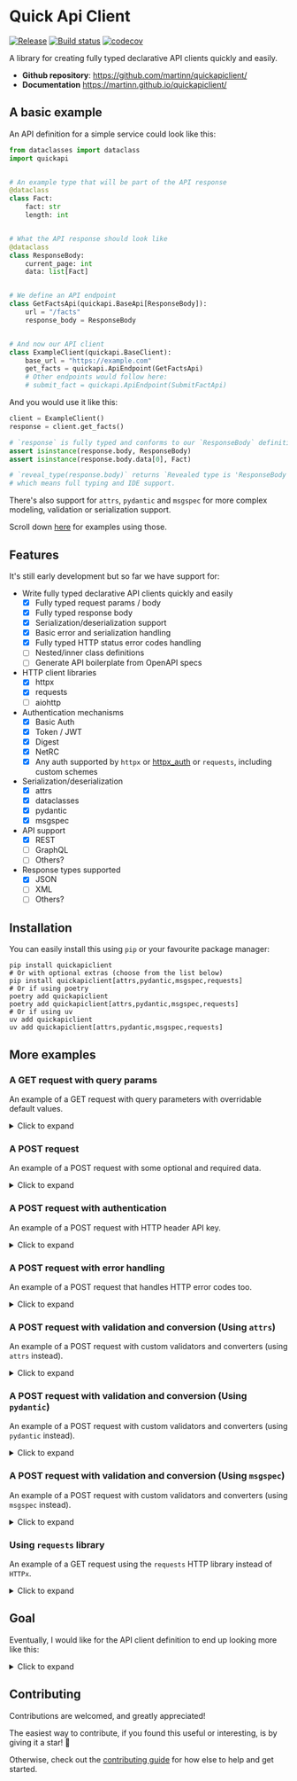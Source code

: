 # Quick Api Client

[![Release](https://img.shields.io/github/v/release/martinn/quickapiclient)](https://img.shields.io/github/v/release/martinn/quickapiclient)
[![Build status](https://img.shields.io/github/actions/workflow/status/martinn/quickapiclient/main.yml?branch=main)](https://github.com/martinn/quickapiclient/actions/workflows/main.yml?query=branch%3Amain)
[![codecov](https://codecov.io/gh/martinn/quickapiclient/branch/main/graph/badge.svg)](https://codecov.io/gh/martinn/quickapiclient)

A library for creating fully typed declarative API clients quickly and easily.

- **Github repository**: <https://github.com/martinn/quickapiclient/>
- **Documentation** <https://martinn.github.io/quickapiclient/>

## A basic example

An API definition for a simple service could look like this:

```python
from dataclasses import dataclass
import quickapi


# An example type that will be part of the API response
@dataclass
class Fact:
    fact: str
    length: int


# What the API response should look like
@dataclass
class ResponseBody:
    current_page: int
    data: list[Fact]


# We define an API endpoint
class GetFactsApi(quickapi.BaseApi[ResponseBody]):
    url = "/facts"
    response_body = ResponseBody


# And now our API client
class ExampleClient(quickapi.BaseClient):
    base_url = "https://example.com"
    get_facts = quickapi.ApiEndpoint(GetFactsApi)
    # Other endpoints would follow here:
    # submit_fact = quickapi.ApiEndpoint(SubmitFactApi)
```

And you would use it like this:

```python
client = ExampleClient()
response = client.get_facts()

# `response` is fully typed and conforms to our `ResponseBody` definition
assert isinstance(response.body, ResponseBody)
assert isinstance(response.body.data[0], Fact)

# `reveal_type(response.body)` returns `Revealed type is 'ResponseBody'` too,
# which means full typing and IDE support.
```

There's also support for `attrs`, `pydantic` and `msgspec` for more complex modeling, validation or serialization support.

Scroll down [here](#a-post-request-with-validation-and-conversion-using-attrs) for examples using those.

## Features

It's still early development but so far we have support for:

- Write fully typed declarative API clients quickly and easily
  - [x] Fully typed request params / body
  - [x] Fully typed response body
  - [x] Serialization/deserialization support
  - [x] Basic error and serialization handling
  - [x] Fully typed HTTP status error codes handling
  - [ ] Nested/inner class definitions
  - [ ] Generate API boilerplate from OpenAPI specs
- HTTP client libraries
  - [x] httpx
  - [x] requests
  - [ ] aiohttp
- Authentication mechanisms
  - [x] Basic Auth
  - [x] Token / JWT
  - [x] Digest
  - [x] NetRC
  - [x] Any auth supported by `httpx` or [httpx_auth](https://github.com/Colin-b/httpx_auth) or `requests`, including custom schemes
- Serialization/deserialization
  - [x] attrs
  - [x] dataclasses
  - [x] pydantic
  - [x] msgspec
- API support
  - [x] REST
  - [ ] GraphQL
  - [ ] Others?
- Response types supported
  - [x] JSON
  - [ ] XML
  - [ ] Others?

## Installation

You can easily install this using `pip` or your favourite package manager:

```console
pip install quickapiclient
# Or with optional extras (choose from the list below)
pip install quickapiclient[attrs,pydantic,msgspec,requests]
# Or if using poetry
poetry add quickapiclient
poetry add quickapiclient[attrs,pydantic,msgspec,requests]
# Or if using uv
uv add quickapiclient
uv add quickapiclient[attrs,pydantic,msgspec,requests]
```

## More examples

### A GET request with query params

An example of a GET request with query parameters with overridable default values.

<details>
<summary>Click to expand</summary>

```python
# ...

@dataclass
class RequestParams:
    max_length: int = 100
    limit: int = 10


class GetFactsApi(quickapi.BaseApi[ResponseBody]):
    url = "/facts"
    request_params = RequestParams
    response_body = ResponseBody


class ExampleClient(quickapi.BaseClient):
    base_url = "https://example.com"
    get_facts = quickapi.ApiEndpoint(GetFactsApi)
```

And to use it:

```python
client = ExampleClient()
# Using default request param values
response = client.get_facts()

# Using custom request param values
request_params = RequestParams(max_length=5, limit=10)
response = client.get_facts(request_params=request_params)
```

</details>

### A POST request

An example of a POST request with some optional and required data.

<details>
<summary>Click to expand</summary>

```python
# ...

@dataclass
class RequestBody:
    required_input: str
    optional_input: str | None = None


@dataclass
class SubmitResponseBody:
    success: bool
    message: str


class SubmitFactApi(quickapi.BaseApi[SubmitResponseBody]):
    url = "/facts/new"
    method = quickapi.BaseHttpMethod.POST
    request_body = RequestBody
    response_body = SubmitResponseBody


class ExampleClient(quickapi.BaseClient):
    base_url = "https://example.com"
    get_facts = quickapi.ApiEndpoint(GetFactsApi)
    submit_fact = quickapi.ApiEndpoint(SubmitFactApi)
```

And to use it:

```python
client = ExampleClient()
request_body = RequestBody(required_input="dummy")
response = client.submit_fact(request_body=request_body)
```

</details>

### A POST request with authentication

An example of a POST request with HTTP header API key.

<details>
<summary>Click to expand</summary>

```python
import httpx_auth

# ...

class SubmitFactApi(quickapi.BaseApi[SubmitResponseBody]):
    url = "/facts/new"
    method = quickapi.BaseHttpMethod.POST
    # Specify it here if you want all requests to this endpoint to have auth
    # auth = httpx_auth.HeaderApiKey(header_name="X-Api-Key", api_key="secret_api_key")
    request_body = RequestBody
    response_body = SubmitResponseBody


class ExampleClient(quickapi.BaseClient):
    base_url = "https://example.com"
    # Specify it here if you want requests to all of this clients' endpoints to have auth
    # auth = httpx_auth.HeaderApiKey(header_name="X-Api-Key", api_key="secret_api_key")
    get_facts = quickapi.ApiEndpoint(GetFactsApi)
    submit_fact = quickapi.ApiEndpoint(SubmitFactApi)
```

And to use it:

```python
auth = httpx_auth.HeaderApiKey(header_name="X-Api-Key", api_key="secret_api_key")
client = ExampleClient(
  # Specify it here to have auth for all apis on this client instance only
  # auth=auth
)
request_body = RequestBody(required_input="dummy")
response = client.submit_fact(
  request_body=request_body,
  # Or here to have auth just for this api request
  auth=auth
)
```

</details>

### A POST request with error handling

An example of a POST request that handles HTTP error codes too.

<details>
<summary>Click to expand</summary>

```python
# ...

@dataclass
class ResponseError401:
    status: str
    message: str


class SubmitFactApi(quickapi.BaseApi[SubmitResponseBody]):
    url = "/facts/new"
    method = quickapi.BaseHttpMethod.POST
    response_body = ResponseBody
    # Add more types for each HTTP status code you wish to handle
    response_errors = {401: ResponseError401}


class ExampleClient(quickapi.BaseClient):
    base_url = "https://example.com"
    submit_fact = quickapi.ApiEndpoint(SubmitFactApi)
```

And to use it:

```python
client = ExampleClient()
request_body = RequestBody(required_input="dummy")

try:
    response = client.submit_fact(request_body=request_body)
except quickapi.HTTPError as e:
    match e.value.status_code:
        case 401:
            assert isinstance(e.value.body, ResponseError401)
            print(f"Received {e.value.body.status} with {e.value.body.message}")
        case _:
            print("Unhandled error occured.")
```

</details>

### A POST request with validation and conversion (Using `attrs`)

An example of a POST request with custom validators and converters (using `attrs` instead).

<details>
<summary>Click to expand</summary>

```python
import attrs
import quickapi
import enum



class State(enum.Enum):
    ON = "on"
    OFF = "off"


@attrs.define
class RequestBody:
    state: State = attrs.field(validator=attrs.validators.in_(State))
    email: str = attrs.field(
        validator=attrs.validators.matches_re(
            r"(^[a-zA-Z0-9_.+-]+@[a-zA-Z0-9-]+\.[a-zA-Z0-9-.]+$)"
        )
    )


@attrs.define
class ResponseBody:
    success: bool = attrs.field(converter=attrs.converters.to_bool)


class SubmitApi(quickapi.BaseApi[ResponseBody]):
    url = "/submit"
    method = quickapi.BaseHttpMethod.POST
    request_body = RequestBody
    response_body = ResponseBody


class ExampleClient(quickapi.BaseClient):
    base_url = "https://example.com"
    submit = quickapi.ApiEndpoint(SubmitApi)
```

And to use it:

```python
client = ExampleClient()
request_body = RequestBody(email="invalid_email", state="on") # Will raise an error
response = client.submit(request_body=request_body)
```

Check out [attrs](https://github.com/python-attrs/attrs) for full configuration.

</details>

### A POST request with validation and conversion (Using `pydantic`)

An example of a POST request with custom validators and converters (using `pydantic` instead).

<details>
<summary>Click to expand</summary>

```python
import enum
import pydantic
import quickapi



class State(enum.Enum):
    ON = "on"
    OFF = "off"


class RequestBody(pydantic.BaseModel):
    state: State
    email: pydantic.EmailStr


class ResponseBody(pydantic.BaseModel):
    success: bool


class SubmitApi(quickapi.BaseApi[ResponseBody]):
    url = "/submit"
    method = quickapi.BaseHttpMethod.POST
    request_body = RequestBody
    response_body = ResponseBody


class ExampleClient(quickapi.BaseClient):
    base_url = "https://example.com"
    submit = quickapi.ApiEndpoint(SubmitApi)
```

And to use it:

```python
client = ExampleClient()
request_body = RequestBody(email="invalid_email", state="on") # Will raise an error
response = client.submit(request_body=request_body)
```

Check out [pydantic](https://github.com/pydantic/pydantic) for full configuration.

</details>

### A POST request with validation and conversion (Using `msgspec`)

An example of a POST request with custom validators and converters (using `msgspec` instead).

<details>
<summary>Click to expand</summary>

```python
import enum
from typing import Annotated

import msgspec
import quickapi



class State(enum.Enum):
    ON = "on"
    OFF = "off"


class RequestBody(msgspec.Struct):
    state: State
    email: str = Annotated[str, msgspec.Meta(pattern=r'^[a-zA-Z0-9_.+-]+@[a-zA-Z0-9-]+\.[a-zA-Z0-9-.]+$')]


class ResponseBody(msgspec.Struct):
    success: bool


class SubmitApi(quickapi.BaseApi[ResponseBody]):
    url = "/submit"
    method = quickapi.BaseHttpMethod.POST
    request_body = RequestBody
    response_body = ResponseBody


class ExampleClient(quickapi.BaseClient):
    base_url = "https://example.com"
    submit = quickapi.ApiEndpoint(SubmitApi)
```

And to use it:

```python
client = ExampleClient()
request_body = RequestBody(email="invalid_email", state="on") # Will raise an error
response = client.submit(request_body=request_body)
```

</details>

### Using `requests` library

An example of a GET request using the `requests` HTTP library instead of `HTTPx`.

<details>
<summary>Click to expand</summary>

```python
from dataclasses import dataclass
import quickapi



@dataclass
class ResponseBody:
    current_page: int
    data: list[Fact]


class GetFactsApi(quickapi.BaseApi[ResponseBody]):
    url = "/facts"
    response_body = ResponseBody


class ExampleClient(quickapi.BaseClient)
    base_url = "https://example.com"
    http_client = quickapi.RequestsClient()
    get_facts = quickapi.ApiEndpoint(GetFactsApi)
```

And to use it:

```python
client = ExampleClient()
response = client.get_facts()
```

</details>

## Goal

Eventually, I would like for the API client definition to end up looking more like this:

<details>
<summary>Click to expand</summary>

```python
import quickapi


@quickapi.api
class FetchApi:
    url = "/fetch"
    method = quickapi.BaseHttpMethod.GET

    class ResponseBody:
        current_page: int
        data: list[Fact]


@quickapi.api
class SubmitApi:
    url = "/submit"
    method = quickapi.BaseHttpMethod.POST

    class RequestBody:
        required_input: str
        optional_input: str | None = None

    class ResponseBody:
        success: bool
        message: str


@quickapi.client
class MyClient:
    base_url = "https://example.com"
    fetch = quickapi.ApiEndpoint(FetchApi)
    submit = quickapi.ApiEndpoint(SubmitApi)


client = MyClient(auth=...)
response = client.fetch()
response = client.submit(request_body=RequestBody(...))
```

</details>

## Contributing

Contributions are welcomed, and greatly appreciated!

The easiest way to contribute, if you found this useful or interesting,
is by giving it a star! 🌟

Otherwise, check out the
[contributing guide](./CONTRIBUTING.md) for how else to help and get started.

